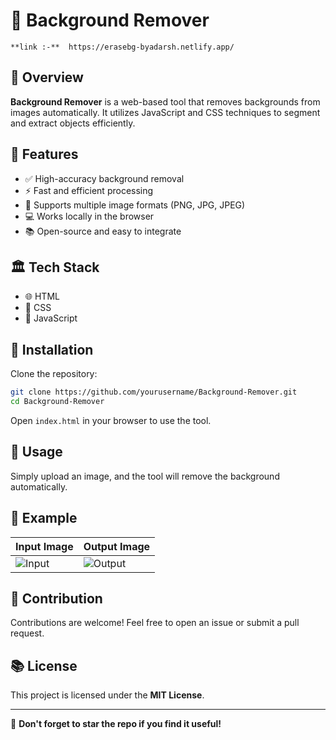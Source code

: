 # 🎨 Background Remover
```
**link :-**  https://erasebg-byadarsh.netlify.app/
```

## 📌 Overview

**Background Remover** is a web-based tool that removes backgrounds from images automatically. It utilizes JavaScript and CSS techniques to segment and extract objects efficiently.

## 🚀 Features

- ✅ High-accuracy background removal
- ⚡ Fast and efficient processing
- 📂 Supports multiple image formats (PNG, JPG, JPEG)
- 💻 Works locally in the browser
- 📚 Open-source and easy to integrate

## 🏛 Tech Stack

- 🌐 HTML
- 🌈 CSS
- 🔮 JavaScript

## 📂 Installation

Clone the repository:

```bash
git clone https://github.com/yourusername/Background-Remover.git  
cd Background-Remover  
```

Open `index.html` in your browser to use the tool.

## 🚀 Usage

Simply upload an image, and the tool will remove the background automatically.

## 🎨 Example

| Input Image | Output Image |
|-------------|-------------|
| ![Input](https://your-image-url.com/input.jpg) | ![Output](https://your-image-url.com/output.png) |

## 🤝 Contribution

Contributions are welcome! Feel free to open an issue or submit a pull request.

## 📚 License

This project is licensed under the **MIT License**.

---

🌟 **Don't forget to star the repo if you find it useful!**
